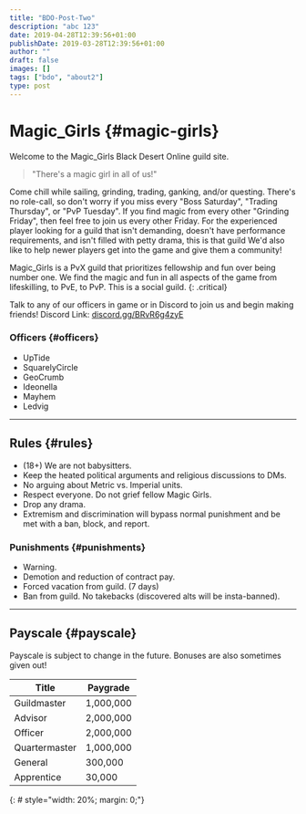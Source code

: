 ```yaml
---
title: "BDO-Post-Two"
description: "abc 123"
date: 2019-04-28T12:39:56+01:00
publishDate: 2019-03-28T12:39:56+01:00
author: ""
draft: false
images: []
tags: ["bdo", "about2"]
type: post
---
```



# Magic_Girls {#magic-girls}

Welcome to the Magic_Girls Black Desert Online guild site.

> "There's a magic girl in all of us!"

Come chill while sailing, grinding, trading, ganking, and/or questing. There's no role-call, so don't worry if you miss every "Boss Saturday", "Trading Thursday", or "PvP Tuesday". If you find magic from every other "Grinding Friday", then feel free to join us every other Friday. For the experienced player looking for a guild that isn't demanding, doesn't have performance requirements, and isn't filled with petty drama, this is that guild We'd also like to help newer players get into the game and give them a community!

Magic_Girls is a PvX guild that prioritizes fellowship and fun over being number one. We find the magic and fun in all aspects of the game from lifeskilling, to PvE, to PvP. This is a social guild.
{: .critical}

Talk to any of our officers in game or in Discord to join us and begin making friends! Discord Link: [discord.gg/BRvR6g4zyE](https://discord.gg/BRvR6g4zyE)

### Officers {#officers}

- UpTide
- SquarelyCircle
- GeoCrumb
- Ideonella
- Mayhem
- Ledvig

---

## Rules {#rules}

- (18+) We are not babysitters.
- Keep the heated political arguments and religious discussions to DMs.
- No arguing about Metric vs. Imperial units.
- Respect everyone. Do not grief fellow Magic Girls.
- Drop any drama.
- Extremism and discrimination will bypass normal punishment and be met with a ban, block, and report.

### Punishments {#punishments}

- Warning.
- Demotion and reduction of contract pay.
- Forced vacation from guild. (7 days)
- Ban from guild. No takebacks (discovered alts will be insta-banned).

---

## Payscale {#payscale}

Payscale is subject to change in the future. Bonuses are also sometimes given out!

|Title|Paygrade|
|-|-|
|Guildmaster  |1,000,000|
|Advisor      |2,000,000|
|Officer      |2,000,000|
|Quartermaster|1,000,000|
|General      |300,000|
|Apprentice   |30,000|
{: # style="width: 20%; margin: 0;"}
